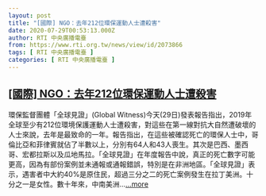 ```yaml
---
layout: post
title: "[國際] NGO：去年212位環保運動人士遭殺害"
date: 2020-07-29T00:53:13.000Z
author: RTI 中央廣播電臺
from: https://www.rti.org.tw/news/view/id/2073866
tags: [ RTI 中央廣播電臺 ]
categories: [ RTI 中央廣播電臺 ]
---
```

<!--1595983993000-->
[[國際] NGO：去年212位環保運動人士遭殺害](https://www.rti.org.tw/news/view/id/2073866)
------

<div>
環保監督團體「全球見證」(Global Witness)今天(29日)發表報告指出，2019年全球至少有212位環境保護運動人士遭殺害，對這些在第一線對抗大自然遭破壞的人士來說，去年是最致命的一年。報告指出，在這些被確認死亡的環保人士中，哥倫比亞和菲律賓就佔了半數以上，分別有64人和43人喪生。其次是巴西、墨西哥、宏都拉斯以及瓜地馬拉。「全球見證」在年度報告中說，真正的死亡數字可能更高，因為有部份案例並未通報或通報錯誤，特別是在非洲地區。「全球見證」表示，遇害者中大約40%是原住民，超過三分之二的死亡案例發生在拉丁美洲。十分之一是女性。數十年來，中南美洲...<a target="_blank" href="https://www.rti.org.tw/news/view/id/2073866">...more</a>
</div>
